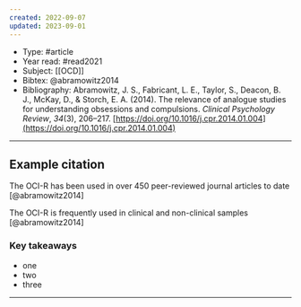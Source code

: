 ```yaml
---
created: 2022-09-07
updated: 2023-09-01
---
```

* Type: #article
* Year read: #read2021
* Subject: [[OCD]]
* Bibtex: @abramowitz2014
* Bibliography: Abramowitz, J. S., Fabricant, L. E., Taylor, S., Deacon, B. J., McKay, D., & Storch, E. A. (2014). The relevance of analogue studies for understanding obsessions and compulsions. _Clinical Psychology Review_, _34_(3), 206–217. [https://doi.org/10.1016/j.cpr.2014.01.004](https://doi.org/10.1016/j.cpr.2014.01.004)
---
## Example citation

The OCI-R has been used in over 450 peer-reviewed journal articles to date [@abramowitz2014]

The OCI-R is frequently used in clinical and non-clinical samples [@abramowitz2014]

### Key takeaways
* one
* two
* three

---